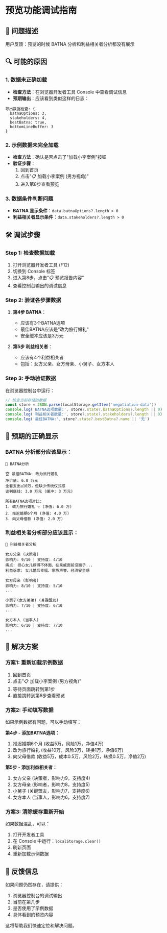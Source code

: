 # 预览功能调试指南

## 🐛 问题描述
用户反馈：预览的时候 BATNA 分析和利益相关者分析都没有展示

## 🔍 可能的原因

### 1. 数据未正确加载
- **检查方法**：在浏览器开发者工具 Console 中查看调试信息
- **预期输出**：应该看到类似这样的日志：
```
导出数据检查: {
  batnaOptions: 3,
  stakeholders: 4, 
  bestBatna: true,
  bottomLineBuffer: 3
}
```

### 2. 示例数据未完全加载
- **检查方法**：确认是否点击了"加载小李案例"按钮
- **验证步骤**：
  1. 回到首页
  2. 点击"📋 加载小李案例 (男方视角)"
  3. 进入第8步查看预览

### 3. 数据条件判断问题
- **BATNA 显示条件**：`data.batnaOptions?.length > 0`
- **利益相关者显示条件**：`data.stakeholders?.length > 0`

## 🛠️ 调试步骤

### Step 1: 检查数据加载
1. 打开浏览器开发者工具 (F12)
2. 切换到 Console 标签
3. 进入第8步，点击"📋 预览报告内容"
4. 查看控制台输出的调试信息

### Step 2: 验证各步骤数据
1. **第4步 BATNA**：
   - 应该有3个BATNA选项
   - 最佳BATNA应该是"改为旅行婚礼"
   - 安全缓冲应该是3万元

2. **第5步 利益相关者**：
   - 应该有4个利益相关者
   - 包括：女方父亲、女方母亲、小舅子、女方本人

### Step 3: 手动验证数据
在浏览器控制台中运行：
```javascript
// 检查当前存储的数据
const store = JSON.parse(localStorage.getItem('negotiation-data'))
console.log('BATNA选项数量:', store?.state?.batnaOptions?.length || 0)
console.log('利益相关者数量:', store?.state?.stakeholders?.length || 0)
console.log('最佳BATNA:', store?.state?.bestBatna?.name || '无')
```

## 🎯 预期的正确显示

### BATNA 分析部分应该显示：
```
🧮 BATNA分析

🏆 最佳BATNA: 改为旅行婚礼
净价值: 6.0 万元
全套支出≤10万，但缺少传统仪式感
谈判底线: 3.0 万元 (缓冲: 3 万元)

所有BATNA选项对比:
1. 改为旅行婚礼 ⭐ (净值: 6.0 万)
2. 推迟婚期6个月 (净值: 4.0 万) 
3. 向父母借款 (净值: 2.0 万)
```

### 利益相关者分析部分应该显示：
```
👥 利益相关者分析

女方父亲 (决策者)
影响力: 9/10 | 支持度: 4/10
痛点: 担心女儿嫁得不体面、在亲戚面前没面子...
利益诉求: 女儿婚后幸福、家族声誉、经济安全感

女方母亲 (影响者)
影响力: 8/10 | 支持度: 5/10
...

小舅子(女方弟弟) (关键盟友)
影响力: 7/10 | 支持度: 6/10
...

女方本人 (当事人)
影响力: 6/10 | 支持度: 7/10
...
```

## 🚀 解决方案

### 方案1: 重新加载示例数据
1. 回到首页
2. 点击"📋 加载小李案例 (男方视角)"
3. 等待页面跳转到第1步
4. 直接跳转到第8步查看预览

### 方案2: 手动填写数据
如果示例数据有问题，可以手动填写：

**第4步 - 添加BATNA选项：**
1. 推迟婚期6个月 (收益5万，风险1万，净值4万)
2. 改为旅行婚礼 (收益10万，风险3万，转换1万，净值6万)
3. 向父母借款 (收益5万，成本0.5万，风险2万，转换0.5万，净值2万)

**第5步 - 添加利益相关者：**
1. 女方父亲 (决策者，影响力9，支持度4)
2. 女方母亲 (影响者，影响力8，支持度5)
3. 小舅子 (关键盟友，影响力7，支持度6)
4. 女方本人 (当事人，影响力6，支持度7)

### 方案3: 清除缓存重新开始
如果数据混乱，可以：
1. 打开开发者工具
2. 在 Console 中运行：`localStorage.clear()`
3. 刷新页面
4. 重新加载示例数据

## 📝 反馈信息

如果问题仍然存在，请提供：
1. 浏览器控制台的调试输出
2. 当前在第几步
3. 是否使用了示例数据
4. 具体看到的预览内容

这将帮助我们快速定位和解决问题。